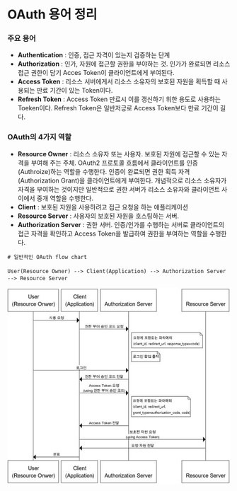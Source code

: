 # OAuth 용어 정리


### 주요 용어

* **Authentication** : 인증, 접근 자격이 있는지 검증하는 단계
* **Authorization** : 인가, 자원에 접근할 권한을 부야하는 것. 인가가 완료되면 리소스 접근 권한이 담기 Acces Token이 클라이언트에게 부여된다.
* **Access Token** : 리소스 서버에게서 리소스 소유자의 보호된 자원을 획득할 때 사용되는 만료 기간이 있는 Token이다.
* **Refresh Token** : Access Token 만료시 이를 갱신하기 위한 용도로 사용하는 Toeken이다. Refresh Token은 일반저긍로 Access Token보다 만료 기간이 길다.

### OAuth의 4가지 역할

* **Resource Owner** :  리소스 소유자 또는 사용자. 보호된 자원에 접근할 수 있는 자격을 부여해 주는 주체. OAuth2 프로토콜 흐름에서 클라이언트를 인증(Authroize)하는 역할을 수행한다. 인증이 완료되면 권한 획득 자격(Authorization Grant)을 클라이언트에게 부여한다. 개념적으로 리소스 소유자가 자격을 부여하는 것이지만 일반적으로 권한 서버가 리소스 소유자와 클라이언트 사이에서 중개 역할을 수행한다.
* **Client** :  보호된 자원을 사용하려고 접근 요청을 하는 애플리케이션
* **Resource Server** : 사용자의 보호된 자원을 호스팅하는 서버.
* **Authorization Server** : 권한 서버. 인증/인가를 수행하는 서버로 클라이언트의 접근 자격을 확인하고 Access Token을 발급하여 권한을 부여하는 역할을 수행한다.


```
# 일반적인 OAuth flow chart

User(Resource Owner) --> Client(Application) --> Authorization Server --> Resource Server

```

![alt text](OAuthImg/image3.png)
